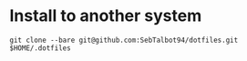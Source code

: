 # Install to another system

`git clone --bare git@github.com:SebTalbot94/dotfiles.git $HOME/.dotfiles`
